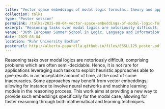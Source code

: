 ```yaml
---
title: "Vector space embeddings of modal logic formulas: theory and application"
collection: talks
type: "Poster session"
permalink: /talks/2025-08-04-vector-space-embeddings-of-modal-logic-formulas
excerpt: "Reasoning tasks over modal logics are notoriously difficult, comprising problems which are often semi-decidable. Hence, it is not rare for applications leveraging such tasks to exploit heuristic approaches able to give results in an acceptable amount of time, at the cost of some inaccuracies. Some approaches may benefit from vector embeddings, allowing for instance to involve neural networks and machine learning models in the reasoning process. This work aims at providing a new way to provide such embeddings specifically for the modal case, allowing for faster reasoning through both mathematical and learning techniques."
venue: "36th European Summer School in Logic, Language and Information"
date: 2025-08-04
location: "Ruhr University Bochum"
posterurl: http://alberto-paparella.github.io/files/ESSLLI25_poster.pdf
---
```


Reasoning tasks over modal logics are notoriously difficult, comprising problems
which are often semi-decidable. Hence, it is not rare for applications leveraging such tasks
to exploit heuristic approaches able to give results in an acceptable amount of time, at the
cost of some inaccuracies. Some approaches may benefit from vector embeddings, allowing for
instance to involve neural networks and machine learning models in the reasoning process.
This work aims at providing a new way to provide such embeddings specifically for the modal
case, allowing for faster reasoning through both mathematical and learning techniques.
